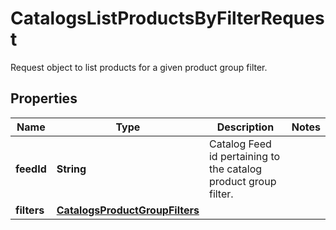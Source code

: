 

# CatalogsListProductsByFilterRequest

Request object to list products for a given product group filter.

## Properties

| Name | Type | Description | Notes |
|------------ | ------------- | ------------- | -------------|
|**feedId** | **String** | Catalog Feed id pertaining to the catalog product group filter. |  |
|**filters** | [**CatalogsProductGroupFilters**](CatalogsProductGroupFilters.md) |  |  |



